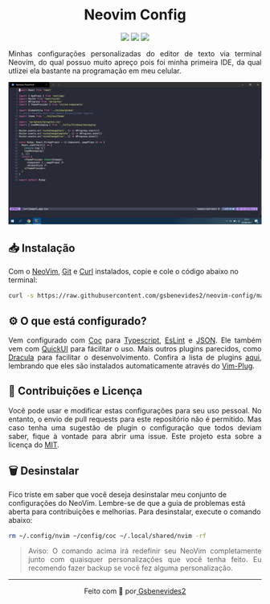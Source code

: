 <h1 align="center">Neovim Config</h1>
<p align="center">
<img src="https://img.shields.io/badge/Neovim-f1f1f1?style=for-the-badge&logo=neovim&logoColor=black">
<img src="https://img.shields.io/badge/Linux-f1f1f1?style=for-the-badge&logo=linux&logoColor=black">
<img src="https://img.shields.io/badge/Windows-f1f1f1?style=for-the-badge&logo=windows&logoColor=black">
</p>
<p align="justify">
Minhas configurações personalizadas do editor de texto via terminal Neovim, do qual possuo muito apreço pois foi minha primeira IDE, da qual utlizei ela bastante na programação em meu celular.
</p>
<p align="center">
  <img width="800" src=".github/screenshot.png"/>
</p>

## 📥 Instalação

Com o [NeoVim](https://neovim.io/), [Git](https://git-scm.com/) e [Curl](https://github.com/curl/curl) instalados, copie e cole o código abaixo no terminal:

```bash
curl -s https://raw.githubusercontent.com/gsbenevides2/neovim-config/main/install.sh | bash
```

## ⚙️ O que está configurado?
<p align="justify">
Vem configurado com <a href="https://github.com/neoclide/coc.nvim">Coc</a> para <a href="https://github.com/neoclide/coc-tsserver">Typescript</a>, <a href="https://github.com/neoclide/coc-eslint">EsLint</a> e <a href="https://github.com/neoclide/coc-json">JSON</a>. Ele também vem com <a href="https://github.com/skywind3000/vim-quickui">QuickUI</a> para fácilitar o uso. Mais outros plugins parecidos, como <a href="https://github.com/dracula/vim">Dracula</a> para facilitar o desenvolvimento. Confira a lista de plugins <a href="https://github.com/gsbenevides2/neovim-config/blob/main/pluginList.vim">aqui</a>, lembrando que eles são instalados automaticamente através do <a href="https://github.com/junegunn/vim-plug">Vim-Plug</a>.
</p>

## 📝 Contribuições e Licença
<p align="justify">
Você pode usar e modificar estas configurações para seu uso pessoal. No entanto, o envio de pull requests para este repositório não é permitido. Mas caso tenha uma sugestão de plugin o configuração que todos deviam saber, fique à vontade para abrir uma issue. Este projeto esta sobre a licença do  <a href="LICENSE">MIT</a>.
</p>

## 🗑 Desinstalar
<p>
Fico triste em saber que você deseja desinstalar meu conjunto de configurações do NeoVim. Lembre-se de que a guia de problemas está aberta para contribuições e melhorias. Para desinstalar, execute o comando abaixo:
</p>

```bash
rm ~/.config/nvim ~/config/coc ~/.local/shared/nvim -rf
```

> <p align="justify">Aviso: O comando acima irá redefinir seu NeoVim completamente junto com quaisquer personalizações que você tenha feito. Eu recomendo fazer backup se você fez alguma personalização.</p>

<hr>
<p align="center">Feito com 🤍 por<a href="https://gui.dev.br"> Gsbenevides2</a></p>

